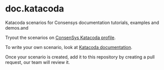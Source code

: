 # doc.katacoda
Katacoda scenarios for Consensys documentation tutorials, examples and demos.and

Tryout the scenarios on [ConsenSys Katacoda profile](https://www.katacoda.com/consensys).

To write your own scenario, look at [Katacoda documentation](https://www.katacoda.com/create).

Once your scenario is created, add it to this repository by creating a pull request, our team will review it.
